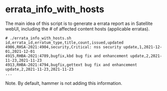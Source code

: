 # errata_info_with_hosts

The main idea of this script is to generate a errata report as in Satellite webUI, including the # of affected content hosts (applicable erratas).

```
# ./errata_info_with_hosts.sh
id,errata_id,erratum_type,title,count,issued,updated
4906,RHSA-2021:4904,security,Critical: nss security update,1,2021-12-01,2021-12-01
4915,RHBA-2021:4789,bugfix,kbd bug fix and enhancement update,2,2021-11-23,2021-11-23
4913,RHBA-2021:4794,bugfix,gettext bug fix and enhancement update,2,2021-11-23,2021-11-23
...
```

Note. By default, hammer is not adding this information.

